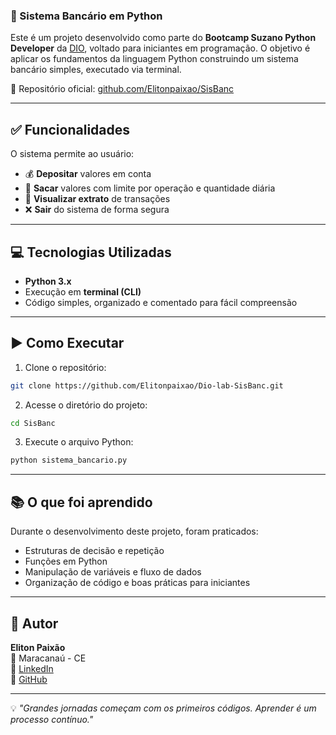 ### 🏦 Sistema Bancário em Python

Este é um projeto desenvolvido como parte do **Bootcamp Suzano Python Developer** da [DIO](https://www.dio.me/), voltado para iniciantes em programação. O objetivo é aplicar os fundamentos da linguagem Python construindo um sistema bancário simples, executado via terminal.

🔗 Repositório oficial: [github.com/Elitonpaixao/SisBanc](https://github.com/Elitonpaixao/Dio-lab-SisBanc)

---

## ✅ Funcionalidades

O sistema permite ao usuário:

- 💰 **Depositar** valores em conta  
- 🏧 **Sacar** valores com limite por operação e quantidade diária  
- 📄 **Visualizar extrato** de transações  
- ❌ **Sair** do sistema de forma segura  

---

## 💻 Tecnologias Utilizadas

- **Python 3.x**  
- Execução em **terminal (CLI)**  
- Código simples, organizado e comentado para fácil compreensão

---

## ▶️ Como Executar

1. Clone o repositório:
```bash
git clone https://github.com/Elitonpaixao/Dio-lab-SisBanc.git
```

2. Acesse o diretório do projeto:
```bash
cd SisBanc
```

3. Execute o arquivo Python:
```bash
python sistema_bancario.py
```

---

## 📚 O que foi aprendido

Durante o desenvolvimento deste projeto, foram praticados:

- Estruturas de decisão e repetição  
- Funções em Python  
- Manipulação de variáveis e fluxo de dados  
- Organização de código e boas práticas para iniciantes

---

## 👤 Autor

**Eliton Paixão**  
📍 Maracanaú - CE  
🔗 [LinkedIn](https://www.linkedin.com/in/eliton-paixao)  
📂 [GitHub](https://github.com/Elitonpaixao)  

---

💡 *"Grandes jornadas começam com os primeiros códigos. Aprender é um processo contínuo."*

